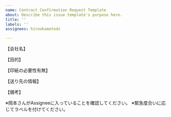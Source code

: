 ```yaml
---
name: Contract Confirmation Request Template
about: Describe this issue template's purpose here.
title: ''
labels: ''
assignees: hirookamotods

---
```


【会社名】

【目的】

【印紙の必要性有無】

【送り先の情報】

【備考】

※岡本さんがAssigneeに入っていることを確認してください。
※緊急度合いに応じてラベルを付けてください。
